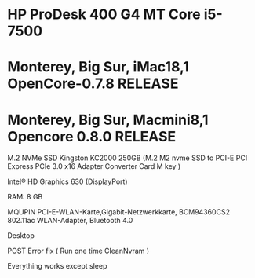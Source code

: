 # HP ProDesk 400 G4 MT Core i5-7500

# Monterey, Big Sur,  iMac18,1    OpenCore-0.7.8 RELEASE

# Monterey, Big Sur,  Macmini8,1 Opencore 0.8.0 RELEASE

M.2 NVMe SSD Kingston KC2000 250GB    (M.2 M2 nvme SSD to PCI-E PCI Express PCIe 3.0 x16 Adapter Converter Card M key )

Intel® HD Graphics 630 (DisplayPort)

RAM:	8 GB	

MQUPIN PCI-E-WLAN-Karte,Gigabit-Netzwerkkarte, BCM94360CS2 802.11ac WLAN-Adapter, Bluetooth 4.0

Desktop

POST Error fix ( Run one time CleanNvram )

Everything works except sleep
